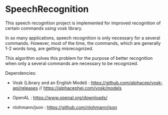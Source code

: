 # SpeechRecognition

This speech recognition project is implemented for improved recognition of certain commands using vosk library.

In so many applications, speech recognition is only necessary for a several commands. However, most of the time, the commands, which are generally 1-2 words long, are getting misrecognized.

This algorithm solves this problem for the purpose of better recognition when only a several commands are necessary to be recognized. 

Dependencies:
- Vosk (Library and an English Model) : https://github.com/alphacep/vosk-api/releases // https://alphacephei.com/vosk/models

- OpenAL : https://www.openal.org/downloads/
- nlohmann/json : https://github.com/nlohmann/json
